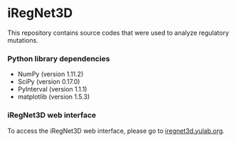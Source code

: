 # iRegNet3D

This repository contains source codes that were used to analyze regulatory mutations.



### Python library dependencies

* NumPy (version 1.11.2)
* SciPy (version 0.17.0)
* PyInterval (version 1.1.1)
* matplotlib (version 1.5.3)

### iRegNet3D web interface

To access the iRegNet3D web interface, please go to [iregnet3d.yulab.org](http://iregnet3d.yulab.org).

